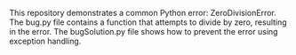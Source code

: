 This repository demonstrates a common Python error: ZeroDivisionError. The bug.py file contains a function that attempts to divide by zero, resulting in the error. The bugSolution.py file shows how to prevent the error using exception handling.